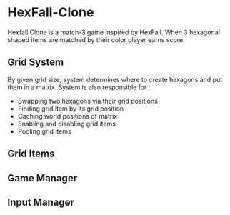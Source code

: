 # HexFall-Clone

Hexfall Clone is a match-3 game inspired by HexFall.  When 3 hexagonal shaped items are matched by their color player earns score. 

## Grid System

By given grid size, system determines where to create hexagons and put them in a matrix. System is also responsible for :

* Swapping two hexagons via their grid positions
* Finding grid item by its grid position
* Caching world positions of matrix
* Enabling and disabling grid items
* Pooling grid items

## Grid Items



## Game Manager



## Input Manager



